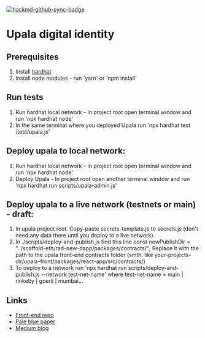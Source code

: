 [![hackmd-github-sync-badge](https://hackmd.io/tHhYT-4QRy-syvNkoBa_ZA/badge)](https://hackmd.io/tHhYT-4QRy-syvNkoBa_ZA)

# Upala digital identity

## Prerequisites 
1. Install [hardhat](https://github.com/nomiclabs/buidler)
2. Install node modules - run 'yarn' or 'npm install'

## Run tests
1. Run hardhat local network - In project root open terminal window and run 'npx hardhat node'
2. In the same terminal where you deployed Upala run 'npx hardhat test /test/upala.js'

## Deploy upala to local network:
1. Run hardhat local network - In project root open terminal window and run 'npx hardhat node'
2. Deploy Upala - In project root open another terminal window and run 'npx hardhat run scripts/upala-admin.js' 

## Deploy upala to a live network (testnets or main) - draft:
1. In upala project root. Copy-paste secrets-template.js to secrets.js (don't need any data there until you deploy to a live network).
2. In ./scripts/deploy-and-publish.js find this line
   const newPublishDir = "../scaffold-eth/rad-new-dapp/packages/contracts/";
   Replace it with the path to the upala front-end contracts folder (smth. like your-projects-dir/upala-front/packages/react-app/src/contracts/)
3. To deploy to a network run 'npx hardhat run scripts/deploy-and-publish.js --network test-net-name' where test-net-name = main | rinkeby | goerli | mumbai...

## Links

- [Front-end repo](https://github.com/porobov/upala-front)
- [Pale blue paper](https://upala-docs.readthedocs.io/en/latest/)
- [Medium blog](https://medium.com/six-degrees-of-separation/)